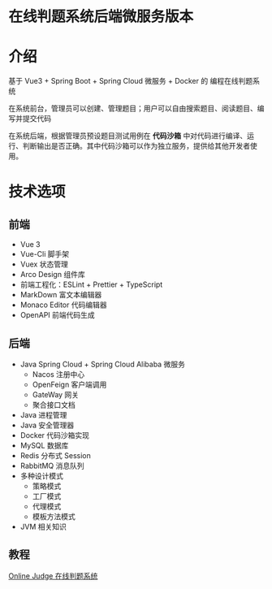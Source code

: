 # 在线判题系统后端微服务版本

# 介绍

基于 Vue3 + Spring Boot + Spring Cloud 微服务 + Docker 的 编程在线判题系统

在系统前台，管理员可以创建、管理题目；用户可以自由搜索题目、阅读题目、编写并提交代码

在系统后端，根据管理员预设题目测试用例在 **代码沙箱** 中对代码进行编译、运行、判断输出是否正确。其中代码沙箱可以作为独立服务，提供给其他开发者使用。

# 技术选项

## 前端

- Vue 3
- Vue-Cli 脚手架
- Vuex 状态管理
- Arco Design 组件库
- 前端工程化：ESLint + Prettier + TypeScript
- MarkDown 富文本编辑器
- Monaco Editor 代码编辑器
- OpenAPI 前端代码生成

## 后端

- Java Spring Cloud + Spring Cloud Alibaba 微服务
    - Nacos 注册中心
    - OpenFeign 客户端调用
    - GateWay 网关
    - 聚合接口文档
- Java 进程管理
- Java 安全管理器
- Docker 代码沙箱实现
- MySQL 数据库
- Redis 分布式 Session
- RabbitMQ 消息队列
- 多种设计模式
    - 策略模式
    - 工厂模式
    - 代理模式
    - 模板方法模式
- JVM 相关知识

## 教程

[Online Judge 在线判题系统](https://kbws.xyz/docs/oj-index)

